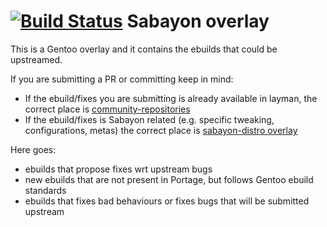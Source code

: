 # [![Build Status](https://travis-ci.org/Sabayon/for-gentoo.svg?branch=master)](https://travis-ci.org/Sabayon/for-gentoo) Sabayon overlay

This is a Gentoo overlay and it contains the ebuilds that could be upstreamed.

If you are submitting a PR or committing keep in mind:

* If the ebuild/fixes you are submitting is already available in layman, the correct place is [community-repositories](https://github.com/Sabayon/community-repositories)
* If the ebuild/fixes is Sabayon related (e.g. specific tweaking, configurations, metas) the correct place is [sabayon-distro overlay](https://github.com/Sabayon/sabayon-distro)

Here goes:

* ebuilds that propose fixes wrt upstream bugs
* new ebuilds that are not present in Portage, but follows Gentoo ebuild standards
* ebuilds that fixes bad behaviours or fixes bugs that will be submitted upstream
